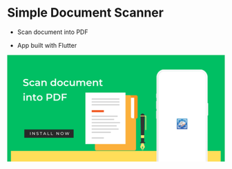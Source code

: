 # Simple Document Scanner

* Scan document into PDF

* App built with Flutter

![Featured](https://github.com/nguyentu43/simple-document-scanner/raw/master/featured.png)
